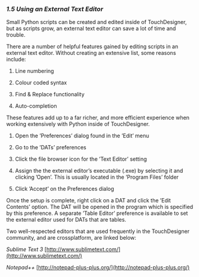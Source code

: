 
### *1.5 Using an External Text Editor*

Small Python scripts can be created and edited inside of TouchDesigner, but as scripts grow, an external text editor can save a lot of time and trouble.

There are a number of helpful features gained by editing scripts in an external text editor. Without creating an extensive list, some reasons include:

1. Line numbering

2. Colour coded syntax

3. Find & Replace functionality

4. Auto-completion


These features add up to a far richer, and more efficient experience when working extensively with Python inside of TouchDesigner.

1. Open the ’Preferences’ dialog found in the ’Edit’ menu

2. Go to the ’DATs’ preferences

3. Click the file browser icon for the ’Text Editor’ setting

4. Assign the the external editor’s executable (.exe) by selecting it and clicking ’Open’. This is usually located in the ’Program Files’ folder

5. Click ’Accept’ on the Preferences dialog

Once the setup is complete, right click on a DAT and click the ’Edit Contents’ option. The DAT will be opened in the program which is specified by this preference. A separate ’Table Editor’ preference is available to set the external editor used for DATs that are tables.

Two well-respected editors that are used frequently in the TouchDesigner community, and are crossplatform, are linked below:

*Sublime Text 3* [http://www.sublimetext.com/](http://www.sublimetext.com/)

*Notepad++* [http://notepad-plus-plus.org/](http://notepad-plus-plus.org/)
